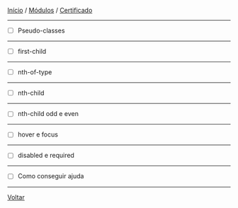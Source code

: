 [Início](https://github.com/Thalyalm/rocketseat-trilha-fundamentar) /
[Módulos](https://github.com/Thalyalm/rocketseat-trilha-fundamentar/tree/main/modulos/readme.md) /
[Certificado](https://github.com/Thalyalm/rocketseat-trilha-fundamentar/tree/main/certificado)

---

- [ ] Pseudo-classes

---

- [ ] first-child    

---

- [ ] nth-of-type

---

- [ ] nth-child

---

- [ ] nth-child odd e even

---

- [ ] hover e focus

---

- [ ] disabled e required

---

- [ ] Como conseguir ajuda

---

[Voltar](/modulos/nem-so-de-classes-ou-ids/readme.md)